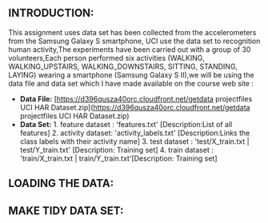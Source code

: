 ## INTRODUCTION: ##

 This assignment uses data set has been collected from the accelerometers from the Samsung Galaxy S smartphone, UCI use the data set to recognition human activity,The experiments have been carried out with a group of 30 volunteers,Each person performed six activities (WALKING, WALKING_UPSTAIRS, WALKING_DOWNSTAIRS, SITTING, STANDING, LAYING) wearing a smartphone (Samsung Galaxy S II),we will be using the data file and data set which I have made available on the course web site :
  
  - **Data File:** [https://d396qusza40orc.cloudfront.net/getdata projectfiles UCI HAR Dataset.zip](https://d396qusza40orc.cloudfront.net/getdata projectfiles UCI HAR Dataset.zip)
  - **Data Set:**
         1. feature dataset : 'features.txt' [Description:List of all features]
         2. activity dataset: 'activity_labels.txt' [Description:Links the class labels with their activity name]
         3. test dataset    : 'test/X_train.txt | test/Y_train.txt' [Description: Training set]
         4. train dataset   : 'train/X_train.txt | train/Y_train.txt'[Description: Training set]


## LOADING THE DATA: ##


## MAKE TIDY DATA SET: ##


